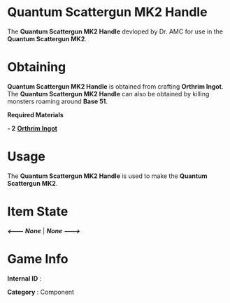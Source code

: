 # Quantum Scattergun MK2 Handle

The **Quantum Scattergun MK2 Handle** devloped by Dr. AMC for use in the **Quantum Scattergun MK2**.

# Obtaining

**Quantum Scattergun MK2 Handle** is obtained from crafting **Orthrim Ingot**. The **Quantum Scattergun MK2 Handle** can also be obtained by killing monsters roaming around **Base 51**.

**Required Materials**

**- 2** [**Orthrim Ingot**](https://github.com/AlphaMC0/Lone-Martian/blob/main/Ingots/Orthrim%20Ingot.md)

# Usage

The **Quantum Scattergun MK2 Handle** is used to make the **Quantum Scattergun MK2**.

# Item State

***<--- None*** | ***None --->***

# Game Info

**Internal ID** : 

**Category** : Component
